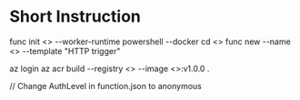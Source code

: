 # Short Instruction

func init <<PROJECTNAME>> --worker-runtime powershell --docker
cd <<PROJECTNAME>>
func new --name <<FUNCTIONNAME>> --template "HTTP trigger"

az login
az acr build --registry <<REGISTRYNAME>> --image <<IMAGENAME>>:v1.0.0 .



// Change AuthLevel in function.json to anonymous